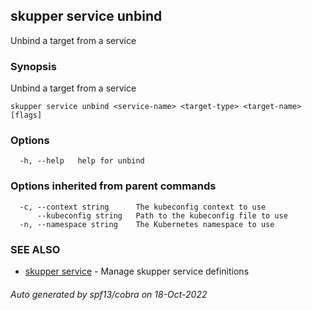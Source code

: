 ## skupper service unbind

Unbind a target from a service

### Synopsis

Unbind a target from a service

```
skupper service unbind <service-name> <target-type> <target-name> [flags]
```

### Options

```
  -h, --help   help for unbind
```

### Options inherited from parent commands

```
  -c, --context string      The kubeconfig context to use
      --kubeconfig string   Path to the kubeconfig file to use
  -n, --namespace string    The Kubernetes namespace to use
```

### SEE ALSO

* [skupper service](skupper_service.md)	 - Manage skupper service definitions

###### Auto generated by spf13/cobra on 18-Oct-2022

